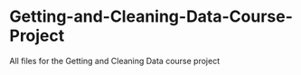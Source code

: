 # Getting-and-Cleaning-Data-Course-Project
All files for the Getting and Cleaning Data course project
